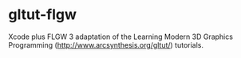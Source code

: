 gltut-flgw
==========

Xcode plus FLGW 3 adaptation of the Learning Modern 3D Graphics Programming (http://www.arcsynthesis.org/gltut/) tutorials.
